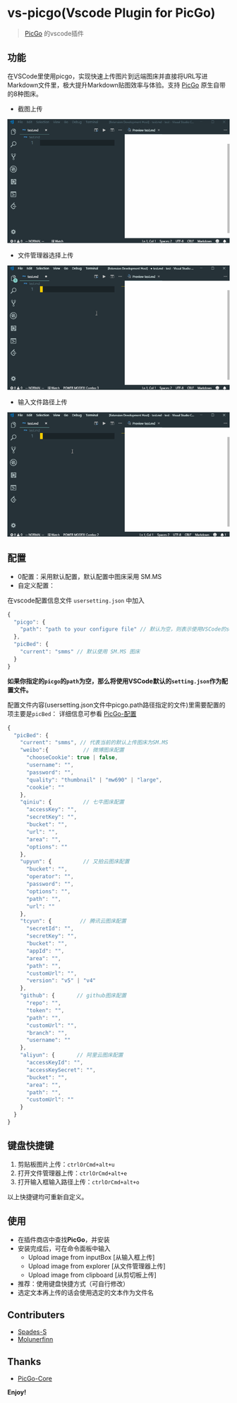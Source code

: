 # vs-picgo(Vscode Plugin for PicGo)

> [PicGo](https://github.com/PicGo) 的vscode插件



## 功能

在VSCode里使用picgo，实现快速上传图片到远端图床并直接将URL写进Markdown文件里，极大提升Markdown贴图效率与体验。支持 [PicGo](https://github.com/Molunerfinn/PicGo) 原生自带的8种图床。

- 截图上传

![](https://raw.githubusercontent.com/Molunerfinn/test/master/picgo/vs-picgo-clipboard.gif)

- 文件管理器选择上传

![](https://raw.githubusercontent.com/Molunerfinn/test/master/picgo/vs-picgo-explorer.gif)

- 输入文件路径上传

![](https://raw.githubusercontent.com/Molunerfinn/test/master/picgo/vs-picgo-inputbox.gif)

## 配置

* 0配置：采用默认配置，默认配置中图床采用 SM.MS
* 自定义配置：

在vscode配置信息文件 `usersetting.json` 中加入
``` js
{
  "picgo": {
    "path": "path to your configure file" // 默认为空，则表示使用VSCode的setting.json
  },
  "picBed": {
    "current": "smms" // 默认使用 SM.MS 图床
  }
}
```

**如果你指定的`picgo`的`path`为空，那么将使用VSCode默认的`setting.json`作为配置文件。**

配置文件内容(usersetting.json文件中picgo.path路径指定的文件)里需要配置的项主要是`picBed`：
详细信息可参看 [PicGo-配置](https://picgo.github.io/PicGo-Core-Doc/zh/guide/config.html#%E9%BB%98%E8%AE%A4%E9%85%8D%E7%BD%AE%E6%96%87%E4%BB%B6)


``` js
{
  "picBed": {
    "current": "smms", // 代表当前的默认上传图床为SM.MS
    "weibo":{           // 微博图床配置
      "chooseCookie": true | false,
      "username": "",
      "password": "",
      "quality": "thumbnail" | "mw690" | "large",
      "cookie": ""
    },
    "qiniu": {          // 七牛图床配置
      "accessKey": "",
      "secretKey": "",
      "bucket": "",
      "url": "",
      "area": "",
      "options": ""
    },
    "upyun": {          // 又拍云图床配置
      "bucket": "",
      "operator": "",
      "password": "",
      "options": "",
      "path": "",
      "url": ""
    },
    "tcyun": {         // 腾讯云图床配置
      "secretId": "",
      "secretKey": "",
      "bucket": "",
      "appId": "",
      "area": "",
      "path": "",
      "customUrl": "",
      "version": "v5" | "v4"
    },
    "github": {       // github图床配置
      "repo": "",
      "token": "",
      "path": "",
      "customUrl": "",
      "branch": "",
      "username": ""
    },
    "aliyun": {       // 阿里云图床配置
      "accessKeyId": "",
      "accessKeySecret": "",
      "bucket": "",
      "area": "",
      "path": "",
      "customUrl": ""
    }
  }
}
```

## 键盘快捷键

1. 剪贴板图片上传：`ctrlOrCmd+alt+u`
2. 打开文件管理器上传：`ctrlOrCmd+alt+e`
3. 打开输入框输入路径上传：`ctrlOrCmd+alt+o`

以上快捷键均可重新自定义。

## 使用

* 在插件商店中查找**PicGo**，并安装
* 安装完成后，可在命令面板中输入
  * Upload image from inputBox  [从输入框上传]
  * Upload image from explorer  [从文件管理器上传]
  * Upload image from clipboard [从剪切板上传]
* 推荐：使用键盘快捷方式（可自行修改）
* 选定文本再上传的话会使用选定的文本作为文件名

## Contributers
* [Spades-S](https://github.com/Spades-S)
* [Molunerfinn](https://github.com/Molunerfinn)

## Thanks

* [PicGo-Core](https://github.com/PicGo/PicGo-Core)



**Enjoy!**

